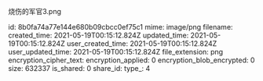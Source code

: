 烧伤的军官3.png

id: 8b0fa74a77e144e680b09cbcc0ef75c1
mime: image/png
filename: 
created_time: 2021-05-19T00:15:12.824Z
updated_time: 2021-05-19T00:15:12.824Z
user_created_time: 2021-05-19T00:15:12.824Z
user_updated_time: 2021-05-19T00:15:12.824Z
file_extension: png
encryption_cipher_text: 
encryption_applied: 0
encryption_blob_encrypted: 0
size: 632337
is_shared: 0
share_id: 
type_: 4